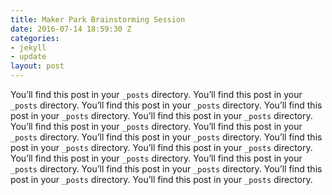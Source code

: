 ```yaml
---
title: Maker Park Brainstorming Session
date: 2016-07-14 18:59:30 Z
categories:
- jekyll
- update
layout: post
---
```


You’ll find this post in your `_posts` directory.
You’ll find this post in your `_posts` directory.
You’ll find this post in your `_posts` directory.
You’ll find this post in your `_posts` directory.
You’ll find this post in your `_posts` directory.
You’ll find this post in your `_posts` directory.
You’ll find this post in your `_posts` directory.
You’ll find this post in your `_posts` directory.
You’ll find this post in your `_posts` directory.
You’ll find this post in your `_posts` directory.
You’ll find this post in your `_posts` directory.
You’ll find this post in your `_posts` directory.
You’ll find this post in your `_posts` directory.
You’ll find this post in your `_posts` directory.
You’ll find this post in your `_posts` directory.
